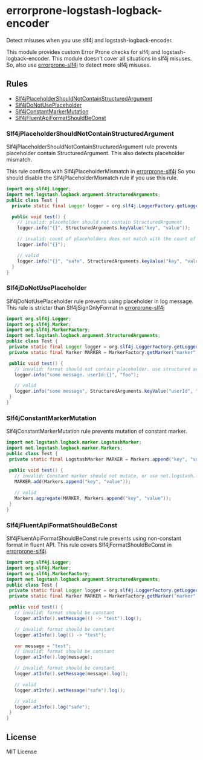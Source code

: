 # errorprone-logstash-logback-encoder

Detect misuses when you use slf4j and logstash-logback-encoder.

This module provides custom Error Prone checks for slf4j and logstash-logback-encoder.
This module doesn't cover all situations in slf4j misuses.
So, also use [errorprone-slf4j] to detect more slf4j misuses.

## Rules

- [Slf4jPlaceholderShouldNotContainStructuredArgument](#slf4jplaceholdershouldnotcontainstructuredargument)
- [Slf4jDoNotUsePlaceholder](#slf4jdonotuseplaceholder)
- [Slf4jConstantMarkerMutation](#slf4jconstantmarkermutation)
- [Slf4jFluentApiFormatShouldBeConst](#slf4jfluentapiformatshouldbeconst)

### Slf4jPlaceholderShouldNotContainStructuredArgument

Slf4jPlaceholderShouldNotContainStructuredArgument rule prevents placeholder contain StructuredArgument.
This also detects placeholder mismatch.

This rule conflicts with Slf4jPlaceholderMismatch in [errorprone-slf4j]
So you should disable the Slf4jPlaceholderMismatch rule if you use this rule.

```java
import org.slf4j.Logger;
import net.logstash.logback.argument.StructuredArguments;
public class Test {
  private static final Logger logger = org.slf4j.LoggerFactory.getLogger(Test.class);

  public void test() {
    // invalid: placeholder should not contain StructuredArgument
    logger.info("{}", StructuredArguments.keyValue("key", "value"));

    // invalid: count of placeholders does not match with the count of arguments
    logger.info("{}");

    // valid
    logger.info("{}", "safe", StructuredArguments.keyValue("key", "value"));
  }
}
```

### Slf4jDoNotUsePlaceholder

Slf4jDoNotUsePlaceholder rule prevents using placeholder in log message.
This rule is stricter than Slf4jSignOnlyFormat in [errorprone-slf4j]

```java
import org.slf4j.Logger;
import org.slf4j.Marker;
import org.slf4j.MarkerFactory;
import net.logstash.logback.argument.StructuredArguments;
public class Test {
 private static final Logger logger = org.slf4j.LoggerFactory.getLogger(Test.class);
 private static final Marker MARKER = MarkerFactory.getMarker("marker");

 public void test() {
   // invalid: format should not contain placeholder. use structured argument instead.
   logger.info("some message. userId:{}", "foo");

   // valid
   logger.info("some message", StructuredArguments.keyValue("userId", "foo"));
 }
}
```

### Slf4jConstantMarkerMutation

Slf4jConstantMarkerMutation rule prevents mutation of constant marker.

```java
import net.logstash.logback.marker.LogstashMarker;
import net.logstash.logback.marker.Markers;
public class Test {
 private static final LogstashMarker MARKER = Markers.append("key", "value");

 public void test() {
   // invalid: Constant marker should not mutate, or use net.logstash.logback.marker.Markers.aggregate instead
   MARKER.add(Markers.append("key", "value"));
   
   // valid
   Markers.aggregate(MARKER, Markers.append("key", "value"));
 }
}
```

### Slf4jFluentApiFormatShouldBeConst

Slf4jFluentApiFormatShouldBeConst rule prevents using non-constant format in fluent API.
This rule covers Slf4jFormatShouldBeConst in [errorprone-slf4j].

```java
import org.slf4j.Logger;
import org.slf4j.Marker;
import org.slf4j.MarkerFactory;
import net.logstash.logback.argument.StructuredArguments;
public class Test {
 private static final Logger logger = org.slf4j.LoggerFactory.getLogger(Test.class);
 private static final Marker MARKER = MarkerFactory.getMarker("marker");

 public void test() {
   // invalid: format should be constant
   logger.atInfo().setMessage(() -> "test").log();

   // invalid: format should be constant
   logger.atInfo().log(() -> "test");

   var message = "test";
   // invalid: format should be constant
   logger.atInfo().log(message);

   // invalid: format should be constant
   logger.atInfo().setMessage(message).log();

   // valid
   logger.atInfo().setMessage("safe").log();

   // valid
   logger.atInfo().log("safe");
 }
}
```


## License

MIT License

[errorprone-slf4j]: https://github.com/KengoTODA/errorprone-slf4j